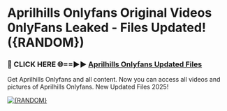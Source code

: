 # Aprilhills Onlyfans Original Videos 0nlyFans Leaked - Files Updated! ({RANDOM})

<h3>🔴 CLICK HERE 🌐==►► <a href="https://betterlinks.top/A2PfLJ" rel="nofollow">Aprilhills Onlyfans Updated Files</a></h3>

Get Aprilhills Onlyfans and all content. Now you can access all videos and pictures of Aprilhills Onlyfans. New Updated Files 2025!

[![{RANDOM}](https://i.imgur.com/ppqm5kG.gif)](https://betterlinks.top/A2PfLJ)